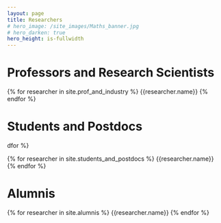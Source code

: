 ```yaml
---
layout: page
title: Researchers
# hero_image: /site_images/Maths_banner.jpg
# hero_darken: true
hero_height: is-fullwidth
---
```



# Professors and Research Scientists #

{% for researcher in site.prof_and_industry %}
{{researcher.name}}
{% endfor %}

# Students and Postdocs #

dfor %}

{% for researcher in site.students_and_postdocs %}
	{{researcher.name}}
{% endfor %}


# Alumnis #
{% for researcher in site.alumnis %}
{{researcher.name}}
{% endfor %}